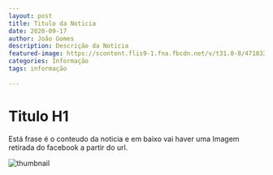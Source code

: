```yaml
---
layout: post
title: Titulo da Noticia
date: 2020-09-17
author: João Gomes
description: Descrição da Noticia
featured-image: https://scontent.flis9-1.fna.fbcdn.net/v/t31.0-8/471833_360970347268968_642224037_o.jpg?_nc_cat=111&_nc_sid=09cbfe&_nc_ohc=NE75_L-4nNkAX_yB0zF&_nc_ht=scontent.flis9-1.fna&oh=97c787c38b574eeb1c963f629cb48022&oe=5F869633
categories: Informação
tags: informação
 
---
```


# Titulo H1


Está frase é o conteudo da noticia e em baixo vai haver uma Imagem retirada do facebook a partir do url.


![thumbnail](https://scontent.flis9-1.fna.fbcdn.net/v/t31.0-8/471833_360970347268968_642224037_o.jpg?_nc_cat=111&_nc_sid=09cbfe&_nc_ohc=NE75_L-4nNkAX_yB0zF&_nc_ht=scontent.flis9-1.fna&oh=97c787c38b574eeb1c963f629cb48022&oe=5F869633)


